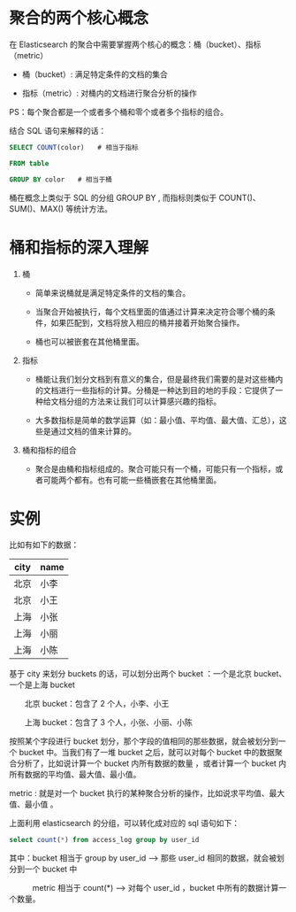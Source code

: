 # 聚合的两个核心概念                                                           
在 Elasticsearch 的聚合中需要掌握两个核心的概念：桶（bucket）、指标（metric）
- 桶（bucket）: 满足特定条件的文档的集合

- 指标（metric）: 对桶内的文档进行聚合分析的操作

PS：每个聚合都是一个或者多个桶和零个或者多个指标的组合。

结合 SQL 语句来解释的话：
```sql
SELECT COUNT(color)　　# 相当于指标

FROM table

GROUP BY color　　# 相当于桶
```

桶在概念上类似于 SQL 的分组 GROUP BY , 而指标则类似于 COUNT()、SUM()、MAX() 等统计方法。

# 桶和指标的深入理解                                                          

1. 桶　　

   - 简单来说桶就是满足特定条件的文档的集合。

   - 当聚合开始被执行，每个文档里面的值通过计算来决定符合哪个桶的条件，如果匹配到，文档将放入相应的桶并接着开始聚合操作。

   - 桶也可以被嵌套在其他桶里面。

2. 指标

   - 桶能让我们划分文档到有意义的集合，但是最终我们需要的是对这些桶内的文档进行一些指标的计算。分桶是一种达到目的地的手段：它提供了一种给文档分组的方法来让我们可以计算感兴趣的指标。

   - 大多数指标是简单的数学运算（如：最小值、平均值、最大值、汇总），这些是通过文档的值来计算的。

3. 桶和指标的组合
   - 聚合是由桶和指标组成的。聚合可能只有一个桶，可能只有一个指标，或者可能两个都有。也有可能一些桶嵌套在其他桶里面。

# 实例                                                                        

比如有如下的数据：

|city|name|
|--|--|
|北京|小李|
|北京|小王|
|上海|小张|
|上海|小丽|
|上海|小陈|

基于 city 来划分 buckets 的话，可以划分出两个 bucket ：一个是北京 bucket、一个是上海 bucket

　　北京 bucket：包含了 2 个人，小李、小王

　　上海 bucket：包含了 3 个人，小张、小丽、小陈

按照某个字段进行 bucket 划分，那个字段的值相同的那些数据，就会被划分到一个 bucket 中。当我们有了一堆 bucket 之后，就可以对每个 bucket 中的数据聚合分析了，比如说计算一个 bucket 内所有数据的数量 ，或者计算一个 bucket 内所有数据的平均值、最大值、最小值。

metric : 就是对一个 bucket 执行的某种聚合分析的操作，比如说求平均值、最大值、最小值 。

上面利用 elasticsearch 的分组，可以转化成对应的 sql 语句如下：
```sql
select count(*) from access_log group by user_id
```
其中：bucket 相当于 group by user_id --> 那些 user_id 相同的数据，就会被划分到一个 bucket 中

　　　metric 相当于 count(*) --> 对每个 user_id ，bucket 中所有的数据计算一个数量。
